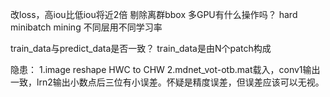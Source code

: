改loss，高iou比低iou将近2倍
剔除离群bbox
多GPU有什么操作吗？
hard minibatch mining
不同层用不同学习率

train_data与predict_data是否一致？
train_data是由N个patch构成

隐患：
1.image reshape HWC to CHW
2.mdnet_vot-otb.mat载入，conv1输出一致，lrn2输出小数点后三位有小误差。怀疑是精度误差，但误差应该可以无视。